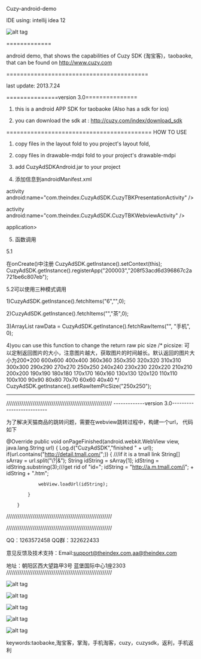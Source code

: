 Cuzy-android-demo

IDE using:
intellij idea 12



![alt tag](https://raw.github.com/TheIndex/Cuzy-iOS-demo/master/pic/0.png)


=============

android demo, that shows the capabilities of Cuzy SDK (淘宝客)，taobaoke, that can be found on http://www.cuzy.com

=========================================

last update: 2013.7.24

===============version 3.0===============

1.  this is a android APP SDK for taobaoke (Also has a sdk for ios)

2.  you can download the sdk at : http://cuzy.com/index/download_sdk


==========================================
HOW TO USE

1. copy files in the layout fold to you project's layout fold,

2. copy files in drawable-mdpi fold to your project's drawable-mdpi

3. add CuzyAdSDKAndroid.jar to your project


4. 添加信息到androidManifest.xml 

activity android:name="com.theindex.CuzyAdSDK.CuzyTBKPresentationActivity"   /> 

activity android:name="com.theindex.CuzyAdSDK.CuzyTBKWebviewActivity"    />   

application>


5. 函数调用

5.1 

在onCreate()中注册
CuzyAdSDK.getInstance().setContext(this);
     CuzyAdSDK.getInstance().registerApp("200003","208f53acd6d396867c2a721be6c807eb");

5.2可以使用三种模式调用

1)CuzyAdSDK.getInstance().fetchItems("6","",0);

2)CuzyAdSDK.getInstance().fetchItems("","茶",0);

3)ArrayList<CuzyTBKItem> rawData = CuzyAdSDK.getInstance().fetchRawItems("", "手机", 0);

4)you can use this function to change the return raw pic size
/*
 picsize: 可以定制返回图片的大小，注意图片越大，获取图片的时间越长。默认返回的图片大小为200*200
 600x600  400x400  360x360  350x350 320x320  310x310
 300x300  290x290   270x270  250x250 240x240 230x230
 220x220  210x210  200x200   190x190  180x180 170x170
 160x160  130x130   120x120  110x110   100x100 90x90
 80x80      70x70      60x60      40x40
 */
  CuzyAdSDK.getInstance().setRawItemPicSize("250x250");

      
--------------------------------------
////////////////////////////////////////////////////////
-------------version 3.0--------------------------

为了解决天猫商品的跳转问题，需要在webview跳转过程中，构建一个url， 代码如下

 @Override
        public void onPageFinished(android.webkit.WebView view, java.lang.String url) {
            Log.d("CuzyAdSDK","finished " + url);
            if(url.contains("http://detail.tmall.com/";))
            {
               ///if it is a tmall link
                String[] sArray = url.split("\\?|&");
                String idString = sArray[1];
                idString = idString.substring(3);///get rid of "id=";
                idString = "http://a.m.tmall.com/i"; + idString + ".htm";

                webView.loadUrl(idString);

            }

        }

////////////////////////////////////////////////////////


////////////////////////////////////////////////////////

QQ：1263572458 QQ群：322622433

意见反馈及技术支持：Email:support@theindex.com,aa@theindex.com

地址：朝阳区西大望路甲3号 蓝堡国际中心1座2303
////////////////////////////////////////////////////////

![alt tag](https://raw.github.com/TheIndex/Cuzy-Android-demo/master/pic/1.png) 

![alt tag](https://raw.github.com/TheIndex/Cuzy-Android-demo/master/pic/2.png)

![alt tag](https://raw.github.com/TheIndex/Cuzy-Android-demo/master/pic/3.png)

![alt tag](https://raw.github.com/TheIndex/Cuzy-Android-demo/master/pic/4.png)

![alt tag](https://raw.github.com/TheIndex/Cuzy-Android-demo/master/pic/5.png)


keywords:taobaoke,淘宝客，掌淘，手机淘客，cuzy，cuzysdk，返利，手机返利
